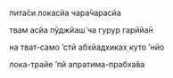 пита̄си локасйа чара̄чарасйа

твам асйа пӯджйаш́ ча гурур гарӣйа̄н

на тват-само ’стй абхйадхиках̣ куто ’нйо

лока-трайе ’пй апратима-прабха̄ва